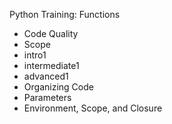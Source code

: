 Python Training: Functions

- Code Quality
- Scope
- intro1
- intermediate1
- advanced1
- Organizing Code
- Parameters
- Environment, Scope, and Closure